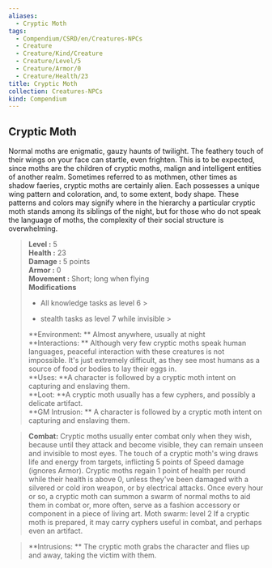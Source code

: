 ```yaml
---
aliases:
  - Cryptic Moth
tags:
  - Compendium/CSRD/en/Creatures-NPCs
  - Creature
  - Creature/Kind/Creature
  - Creature/Level/5
  - Creature/Armor/0
  - Creature/Health/23
title: Cryptic Moth
collection: Creatures-NPCs
kind: Compendium
---
```

## Cryptic Moth  
Normal moths are enigmatic, gauzy haunts of twilight. The feathery touch of their wings on your face can startle, even frighten. This is to be expected, since moths are the children of cryptic moths, malign and intelligent entities of another realm. Sometimes referred to as mothmen, other times as shadow faeries, cryptic moths are certainly alien. Each possesses a unique wing pattern and coloration, and, to some extent, body shape. These patterns
and colors may signify where in the hierarchy a particular cryptic moth stands among its siblings of the night, but for those who do not speak the language of moths, the complexity of their social structure is overwhelming.  

  
> **Level :** 5  
> **Health :** 23  
> **Damage :** 5 points  
> **Armor :** 0  
> **Movement :** Short; long when flying  
> **Modifications**  
>- All knowledge tasks as level 6 >
>  
>- stealth tasks as level 7 while invisible >
>  
> **Environment: ** Almost anywhere, usually at night  
> **Interactions: ** Although very few cryptic moths speak human languages, peaceful interaction with these creatures is not impossible. It's just extremely difficult, as they see most humans as a source of food or bodies to lay their eggs in.  
> **Uses: **A character is followed by a cryptic moth intent on capturing and enslaving them.  
> **Loot: **A cryptic moth usually has a few cyphers, and possibly a delicate artifact.  
> **GM Intrusion: ** A character is followed by a cryptic moth intent on capturing and enslaving them.  

> **Combat:** 
> Cryptic moths usually enter combat only when they wish, because until they attack and become visible, they can remain unseen and invisible to most eyes. The touch of a cryptic moth's wing draws life and energy from targets, inflicting 5 points of Speed damage (ignores Armor).
Cryptic moths regain 1 point of health per round while their health is above 0, unless they've been damaged with a silvered or cold iron weapon, or by electrical attacks. 
Once every hour or so, a cryptic moth can summon a swarm of normal moths to aid them in combat or, more often, serve as a fashion accessory or component in a piece of living art.
	Moth swarm: level 2
If a cryptic moth is prepared, it may carry cyphers useful in combat, and perhaps even an artifact.  
  

> **Intrusions: ** 
> The cryptic moth grabs the character and flies up and away, taking the victim with them.  
